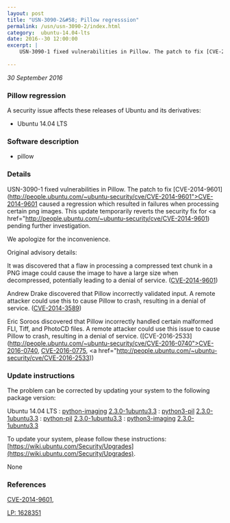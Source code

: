 ```yaml
---
layout: post
title: "USN-3090-2&#58; Pillow regresssion"
permalink: /usn/usn-3090-2/index.html
category:  ubuntu-14.04-lts
date: 2016--30 12:00:00
excerpt: |
    USN-3090-1 fixed vulnerabilities in Pillow. The patch to fix [CVE-2014-9601](http://people.ubuntu.com/~ubuntu-security/cve/CVE-2014-9601">CVE-2014-9601</a> caused a regression which resulted in failures when processing certain png images. This update temporarily reverts the security fix for <a href="http://people.ubuntu.com/~ubuntu-security/cve/CVE-2014-9601) pending further investigation.
    
--- 
```

 
 

*30 September 2016*

### Pillow regression

A security issue affects these releases of Ubuntu and its derivatives:

* Ubuntu 14.04 LTS

### Software description

* pillow 

### Details

USN-3090-1 fixed vulnerabilities in Pillow. The patch to fix [CVE-2014-9601](http://people.ubuntu.com/~ubuntu-security/cve/CVE-2014-9601">CVE-2014-9601</a> caused a regression which resulted in failures when processing certain png images. This update temporarily reverts the security fix for <a href="http://people.ubuntu.com/~ubuntu-security/cve/CVE-2014-9601) pending further investigation.

We apologize for the inconvenience.

Original advisory details:

It was discovered that a flaw in processing a compressed text chunk in a PNG image could cause the image to have a large size when decompressed, potentially leading to a denial of service. ([CVE-2014-9601](http://people.ubuntu.com/~ubuntu-security/cve/CVE-2014-9601))

Andrew Drake discovered that Pillow incorrectly validated input. A remote attacker could use this to cause Pillow to crash, resulting in a denial of service. ([CVE-2014-3589](http://people.ubuntu.com/~ubuntu-security/cve/CVE-2014-3589))

Eric Soroos discovered that Pillow incorrectly handled certain malformed FLI, Tiff, and PhotoCD files. A remote attacker could use this issue to cause Pillow to crash, resulting in a denial of service. ([CVE-2016-2533](http://people.ubuntu.com/~ubuntu-security/cve/CVE-2016-0740">CVE-2016-0740</a>, <a href="http://people.ubuntu.com/~ubuntu-security/cve/CVE-2016-0775">CVE-2016-0775</a>, <a href="http://people.ubuntu.com/~ubuntu-security/cve/CVE-2016-2533)) 

### Update instructions

The problem can be corrected by updating your system to the following package version:

Ubuntu 14.04 LTS
 : [python-imaging](https://launchpad.net/ubuntu/+source/pillow) <span> [2.3.0-1ubuntu3.3](https://launchpad.net/ubuntu/+source/pillow/2.3.0-1ubuntu3.3) </span> 
 : [python3-pil](https://launchpad.net/ubuntu/+source/pillow) <span> [2.3.0-1ubuntu3.3](https://launchpad.net/ubuntu/+source/pillow/2.3.0-1ubuntu3.3) </span> 
 : [python-pil](https://launchpad.net/ubuntu/+source/pillow) <span> [2.3.0-1ubuntu3.3](https://launchpad.net/ubuntu/+source/pillow/2.3.0-1ubuntu3.3) </span> 
 : [python3-imaging](https://launchpad.net/ubuntu/+source/pillow) <span> [2.3.0-1ubuntu3.3](https://launchpad.net/ubuntu/+source/pillow/2.3.0-1ubuntu3.3) </span> 

To update your system, please follow these instructions: [https://wiki.ubuntu.com/Security/Upgrades](https://wiki.ubuntu.com/Security/Upgrades).

None

### References

 
 [CVE-2014-9601](http://people.ubuntu.com/~ubuntu-security/cve/CVE-2014-9601), 

 [LP: 1628351](https://launchpad.net/bugs/1628351)
 

